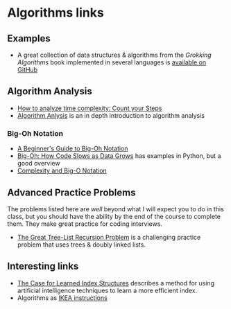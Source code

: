 # Algorithms links

## Examples

- A great collection of data structures & algorithms from the *Grokking Algorithms* book implemented in several languages is [available on GitHub](https://github.com/egonschiele/grokking_algorithms)

## Algorithm Analysis

- [How to analyze time complexity: Count your Steps](https://yourbasic.org/algorithms/time-complexity-explained/)
- [Algorithm Anlysis](https://everythingcomputerscience.com/algorithms/Algorithm_Analysis.html) is an in depth introduction to algorithm analysis

### Big-Oh Notation

- [A Beginner's Guide to Big-Oh Notation](https://rob-bell.net/2009/06/a-beginners-guide-to-big-o-notation/)
- [Big-Oh: How Code Slows as Data Grows](https://nedbatchelder.com/text/slowsgrows.html) has examples in Python, but a good overview
- [Complexity and Big-O Notation](http://pages.cs.wisc.edu/~vernon/cs367/notes/3.COMPLEXITY.html)

## Advanced Practice Problems

The problems listed here are *well* beyond what I will expect you to do in this class, but you should have the ability by the end of the course to complete them.  They make great practice for coding interviews.

- [The Great Tree-List Recursion Problem](http://cslibrary.stanford.edu/109/TreeListRecursion.html) is a challenging practice problem that uses trees & doubly linked lists.

## Interesting links

- [The Case for Learned Index Structures](https://arxiv.org/abs/1712.01208) describes a method for using artificial intelligence techniques to learn a more efficient index.
- Algorithms as [IKEA instructions](https://idea-instructions.com/)
